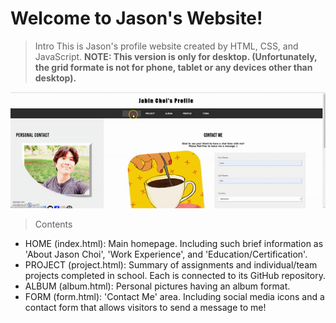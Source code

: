 # Welcome to Jason's Website!

> Intro
This is Jason's profile website created by HTML, CSS, and JavaScript. 
**NOTE: This version is only for desktop. (Unfortunately, the grid formate is not for phone, tablet or any devices other than desktop).**

![](profile.gif)

> Contents
- HOME (index.html): Main homepage. Including such brief information as 'About Jason Choi', 'Work Experience', and 'Education/Certification'.
- PROJECT (project.html): Summary of assignments and individual/team projects completed in school. Each is connected to its GitHub repository.
- ALBUM (album.html): Personal pictures having an album format.
- FORM (form.html): 'Contact Me' area. Including social media icons and a contact form that allows visitors to send a message to me!
